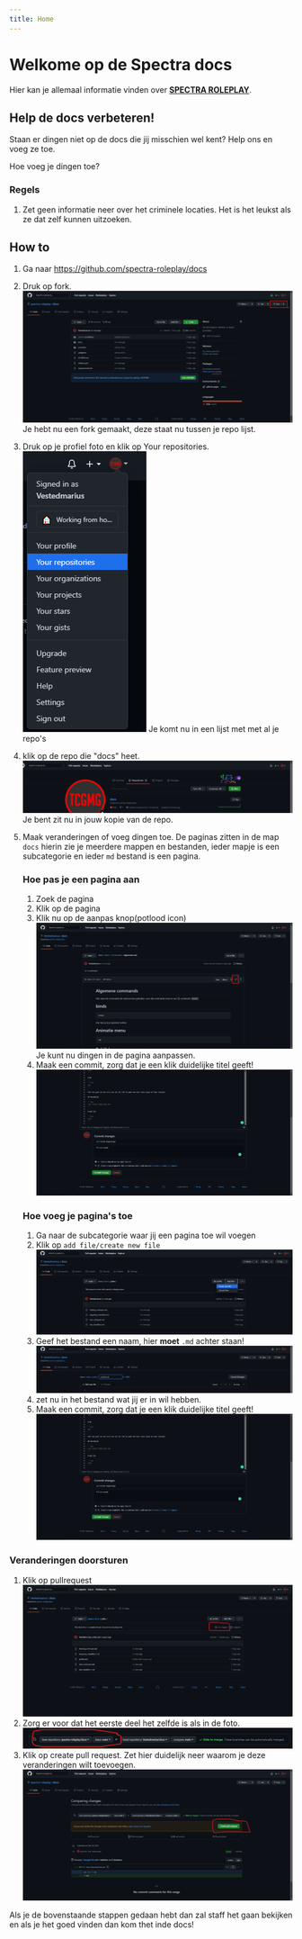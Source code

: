 ```yaml
---
title: Home
---
```


# Welkome op de Spectra docs

Hier kan je allemaal informatie vinden over **[SPECTRA ROLEPLAY](https://spectrarp.nl)**.

## Help de docs verbeteren!

Staan er dingen niet op de docs die jij misschien wel kent? Help ons en voeg ze toe.

Hoe voeg je dingen toe?

### Regels

1. Zet geen informatie neer over het criminele locaties. Het is het leukst als ze dat zelf kunnen uitzoeken.

## How to

1. Ga naar https://github.com/spectra-roleplay/docs
1. Druk op fork.
   ![](./assets/images/fork.png)
   Je hebt nu een fork gemaakt, deze staat nu tussen je repo lijst.
1. Druk op je profiel foto en klik op Your repositories.
   ![](./assets/images/repos.png)
   Je komt nu in een lijst met met al je repo's
1. klik op de repo die "docs" heet.
   ![](./assets/images/klickrepo.png)
   Je bent zit nu in jouw kopie van de repo.
1. Maak veranderingen of voeg dingen toe.
   De paginas zitten in de map `docs` hierin zie je meerdere mappen en bestanden, ieder mapje is een subcategorie en ieder `md` bestand is een pagina.

   ### Hoe pas je een pagina aan

   1. Zoek de pagina
   1. Klik op de pagina
   1. Klik nu op de aanpas knop(potlood icon)
      ![](./assets/images/edit.png)
      Je kunt nu dingen in de pagina aanpassen.
   1. Maak een commit, zorg dat je een klik duidelijke titel geeft!
      ![](./assets/images/commit.png)

   ### Hoe voeg je pagina's toe

   1. Ga naar de subcategorie waar jij een pagina toe wil voegen
   1. Klik op `add file/create new file`
      ![](./assets/images/addfile.png)
   1. Geef het bestand een naam, hier **moet** `.md` achter staan!
      ![](./assets/images/name.png)
   1. zet nu in het bestand wat jij er in wil hebben.
   1. Maak een commit, zorg dat je een klik duidelijke titel geeft!
      ![](./assets/images/commit.png)

### Veranderingen doorsturen

1. Klik op pullrequest
   ![](./assets/images/pull.png)
1. Zorg er voor dat het eerste deel het zelfde is als in de foto.
   ![](./assets/images/pull2.png)
1. Klik op create pull request.
   Zet hier duidelijk neer waarom je deze veranderingen wilt toevoegen.
   ![](./assets/images/pull3.png)

Als je de bovenstaande stappen gedaan hebt dan zal staff het gaan bekijken en als je het goed vinden dan kom thet inde docs!
